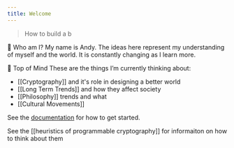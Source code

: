 ```yaml
---
title: Welcome
---
```


> How to build a b

👋 Who am I?
My name is Andy. The ideas here represent my understanding of myself and the world. It is constantly changing as I learn more.

🧠 Top of Mind
These are the things I’m currently thinking about:
- [[Cryptography]] and it's role in designing a better world
- [[Long Term Trends]] and how they affect society 
- [[Philosophy]] trends and what 
- [[Cultural Movements]]




See the [documentation](https://quartz.jzhao.xyz) for how to get started.


See the [[heuristics of programmable cryptography]] for informaiton on how to think about them
